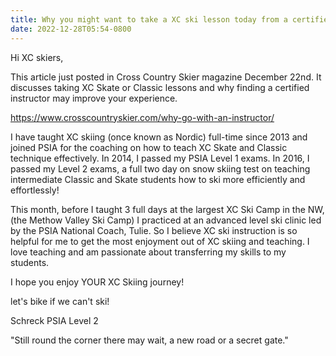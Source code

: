 ```yaml
---
title: Why you might want to take a XC ski lesson today from a certified instructor?
date: 2022-12-28T05:54-0800
---
```

Hi XC skiers,

 This article just posted in Cross Country Skier magazine December 22nd. It discusses taking XC Skate or Classic lessons and why finding a certified instructor may improve your experience. 

https://www.crosscountryskier.com/why-go-with-an-instructor/

 I have taught XC skiing (once known as Nordic) full-time since 2013 and joined PSIA for the coaching on how to teach XC Skate and Classic technique effectively.  In 2014, I passed my PSIA Level 1 exams.  In 2016, I passed my Level 2 exams, a full two day on snow skiing test on teaching intermediate Classic and Skate students how to ski more efficiently and effortlessly!

 This month, before I taught 3 full days at the largest XC Ski Camp in the NW, (the Methow Valley Ski Camp) I practiced at an advanced level ski clinic led by the PSIA National Coach, Tulie.  So I believe XC ski instruction is so helpful for me to get the most enjoyment out of XC skiing and teaching. I love teaching and am passionate about transferring my skills to my students. 

 I hope you enjoy YOUR XC Skiing journey!

let's bike if we can't ski!

Schreck
PSIA Level 2

"Still round the corner there may wait,
a new road or a secret gate."
